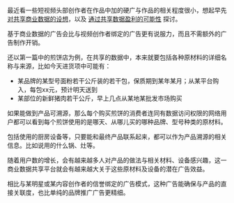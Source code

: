 最近看一些短视频头部创作者在作品中加的硬广与作品的相关程度很小，想起早先 [对共享商业数据的设想](https://zhuanlan.zhihu.com/p/27549335)，以及 [通过共享数据盈利的可能性](https://zhuanlan.zhihu.com/p/109920648) 探讨。

基于商业数据的广告会比与视频创作者绑定的广告更有说服力，而且不需额外的广告制作开销。

还以第一篇中的煎饼店为例，在共享的数据中，本来就要包括各种原材料的详细名称与来源，比如今天进货项中可能有：

- 某品牌的某型号面粉若干公斤装的若干包，保质期到某年某月；从某平台购入，每包xx元，预计明天送到
- 某部位的新鲜猪肉若干公斤，早上几点从某地某批发市场购买

如果能做到产品可溯源，那么每个购买煎饼的消费者连同有数据访问权限的网络用户都可以看到每个煎饼使用的是哪天、从哪儿买的哪种品牌、型号种类的原材料。

包括使用的厨房设备等，只要能和最终产品联系起来，都可以作为产品溯源的相关信息。比如说用的什么锅、灶等。

随着用户数的增长，会有越来越多人对产品的做法与相关材料、设备感兴趣，这一商业数据共享平台就会有越来越大关于这些原材料及设备的潜在广告效益。

相比与某明星或某内容创作者的信誉绑定的广告模式，这种广告能确保与产品的直接关联度，也比单纯的品牌推广广告更精细。